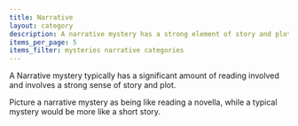 ```yaml
---
title: Narrative
layout: category 
description: A narrative mystery has a strong element of story and plot.
items_per_page: 5
items_filter: mysteries narrative categories
---
```

A Narrative mystery typically has a significant amount of reading involved and involves a strong sense of story and plot.

Picture a narrative mystery as being like reading a novella, while a typical mystery would be more like a short story.
